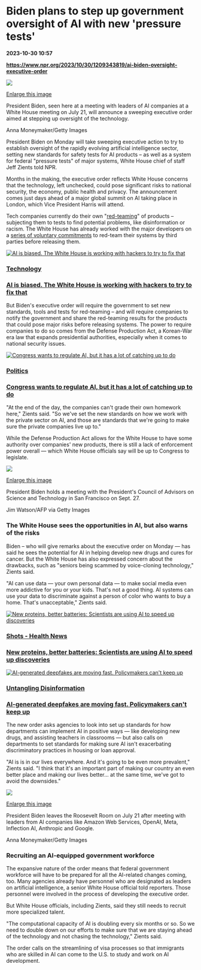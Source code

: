 # Biden plans to step up government oversight of AI with new 'pressure tests'

**2023-10-30 10:57**

**https://www.npr.org/2023/10/30/1209343819/ai-biden-oversight-executive-order**

 ![](https://media.npr.org/assets/img/2023/10/29/gettyimages-1561051857-75392a377b15fdbf7b8e7a49b4009d27fc16bb4b-s1100-c50.jpg) 

[Enlarge this image](https://media.npr.org/assets/img/2023/10/29/gettyimages-1561051857-75392a377b15fdbf7b8e7a49b4009d27fc16bb4b-s1200.jpg)

President Biden, seen here at a meeting with leaders of AI companies at a White House meeting on July 21, will announce a sweeping executive order aimed at stepping up oversight of the technology.

Anna Moneymaker/Getty Images

President Biden on Monday will take sweeping executive action to try to establish oversight of the rapidly evolving artificial intelligence sector, setting new standards for safety tests for AI products – as well as a system for federal "pressure tests" of major systems, White House chief of staff Jeff Zients told NPR.

Months in the making, the executive order reflects White House concerns that the technology, left unchecked, could pose significant risks to national security, the economy, public health and privacy. The announcement comes just days ahead of a major global summit on AI taking place in London, which Vice President Harris will attend.

Tech companies currently do their own "[red-teaming](https://www.npr.org/2023/08/26/1195662267/ai-is-biased-the-white-house-is-working-with-hackers-to-try-to-fix-that)" of products – subjecting them to tests to find potential problems, like disinformation or racism. The White House has already worked with the major developers on a [series of voluntary commitments](https://www.npr.org/2023/07/21/1188831773/the-white-house-and-big-tech-companies-release-commitments-on-managing-ai) to red-team their systems by third parties before releasing them.

[![AI is biased. The White House is working with hackers to try to fix that](https://media.npr.org/assets/img/2023/08/25/img_2011_sq-fa54b22093c66a86edc37b964fa231630c4cdab1-s100-c15.jpg)](https://www.npr.org/2023/08/26/1195662267/ai-is-biased-the-white-house-is-working-with-hackers-to-try-to-fix-that)

### [Technology](https://www.npr.org/sections/technology/)

### [AI is biased. The White House is working with hackers to try to fix that](https://www.npr.org/2023/08/26/1195662267/ai-is-biased-the-white-house-is-working-with-hackers-to-try-to-fix-that)

But Biden's executive order will require the government to set new standards, tools and tests for red-teaming – and will require companies to notify the government and share the red-teaming results for the products that could pose major risks before releasing systems. The power to require companies to do so comes from the Defense Production Act, a Korean-War era law that expands presidential authorities, especially when it comes to national security issues.

[![Congress wants to regulate AI, but it has a lot of catching up to do](https://media.npr.org/assets/img/2023/05/12/gettyimages-1488674436_sq-021a17d81d6ef56cb39c368ca8ffb0df3926c758-s100-c15.jpg)](https://www.npr.org/2023/05/15/1175776384/congress-wants-regulate-ai-artificial-intelligence-lot-of-catching-up-to-do)

### [Politics](https://www.npr.org/sections/politics/)

### [Congress wants to regulate AI, but it has a lot of catching up to do](https://www.npr.org/2023/05/15/1175776384/congress-wants-regulate-ai-artificial-intelligence-lot-of-catching-up-to-do)

"At the end of the day, the companies can't grade their own homework here," Zients said. "So we've set the new standards on how we work with the private sector on AI, and those are standards that we're going to make sure the private companies live up to."

While the Defense Production Act allows for the White House to have some authority over companies' new products, there is still a lack of enforcement power overall — which White House officials say will be up to Congress to legislate.

 ![](https://media.npr.org/assets/img/2023/10/29/gettyimages-1693572179-7102830167c34cc527677762d3529abfc01652ff-s1100-c50.jpg) 

[Enlarge this image](https://media.npr.org/assets/img/2023/10/29/gettyimages-1693572179-7102830167c34cc527677762d3529abfc01652ff-s1200.jpg)

President Biden holds a meeting with the President's Council of Advisors on Science and Technology in San Francisco on Sept. 27.

Jim Watson/AFP via Getty Images

### The White House sees the opportunities in AI, but also warns of the risks

Biden – who will give remarks about the executive order on Monday — has said he sees the potential for AI in helping develop new drugs and cures for cancer. But the White House has also expressed concern about the drawbacks, such as "seniors being scammed by voice-cloning technology," Zients said.

"AI can use data — your own personal data — to make social media even more addictive for you or your kids. That's not a good thing. AI systems can use your data to discriminate against a person of color who wants to buy a home. That's unacceptable," Zients said.

[![New proteins, better batteries: Scientists are using AI to speed up discoveries](https://media.npr.org/assets/img/2023/10/11/proteinmpnn_single_dark_sq-b765491a5dd6367f062bf023b47831e70e863ab5-s100-c15.png)](https://www.npr.org/sections/health-shots/2023/10/12/1205201928/artificial-intelligence-ai-scientific-discoveries-proteins-drugs-solar)

### [Shots - Health News](https://www.npr.org/sections/health-shots/)

### [New proteins, better batteries: Scientists are using AI to speed up discoveries](https://www.npr.org/sections/health-shots/2023/10/12/1205201928/artificial-intelligence-ai-scientific-discoveries-proteins-drugs-solar)

[![AI-generated deepfakes are moving fast. Policymakers can't keep up](https://media.npr.org/assets/img/2023/04/27/rnc-ai-ad_sq-210ec770092f34b2c7767c519b78e6fce1f852a8-s100-c15.jpg)](https://www.npr.org/2023/04/27/1172387911/how-can-people-spot-fake-images-created-by-artificial-intelligence)

### [Untangling Disinformation](https://www.npr.org/series/973275370/untangling-disinformation)

### [AI-generated deepfakes are moving fast. Policymakers can't keep up](https://www.npr.org/2023/04/27/1172387911/how-can-people-spot-fake-images-created-by-artificial-intelligence)

The new order asks agencies to look into set up standards for how departments can implement AI in positive ways — like developing new drugs, and assisting teachers in classrooms — but also calls on departments to set standards for making sure AI isn't exacerbating discriminatory practices in housing or loan approval.

"AI is is in our lives everywhere. And it's going to be even more prevalent," Zients said. "I think that it's an important part of making our country an even better place and making our lives better... at the same time, we've got to avoid the downsides."

 ![](https://media.npr.org/assets/img/2023/10/29/gettyimages-1561046611-3952e0a4e92f5e0e6e1b34f6dcc5a92916d9bc39-s1100-c50.jpg) 

[Enlarge this image](https://media.npr.org/assets/img/2023/10/29/gettyimages-1561046611-3952e0a4e92f5e0e6e1b34f6dcc5a92916d9bc39-s1200.jpg)

President Biden leaves the Roosevelt Room on July 21 after meeting with leaders from AI companies like Amazon Web Services, OpenAI, Meta, Inflection AI, Anthropic and Google.

Anna Moneymaker/Getty Images

### Recruiting an AI-equipped government workforce

The expansive nature of the order means that federal government workforce will have to be prepared for all the AI-related changes coming, too. Many agencies already have personnel who are designated as leaders on artificial intelligence, a senior White House official told reporters. Those personnel were involved in the process of developing the executive order.

But White House officials, including Zients, said they still needs to recruit more specialized talent.

"The computational capacity of AI is doubling every six months or so. So we need to double down on our efforts to make sure that we are staying ahead of the technology and not chasing the technology," Zients said.

The order calls on the streamlining of visa processes so that immigrants who are skilled in AI can come to the U.S. to study and work on AI development.